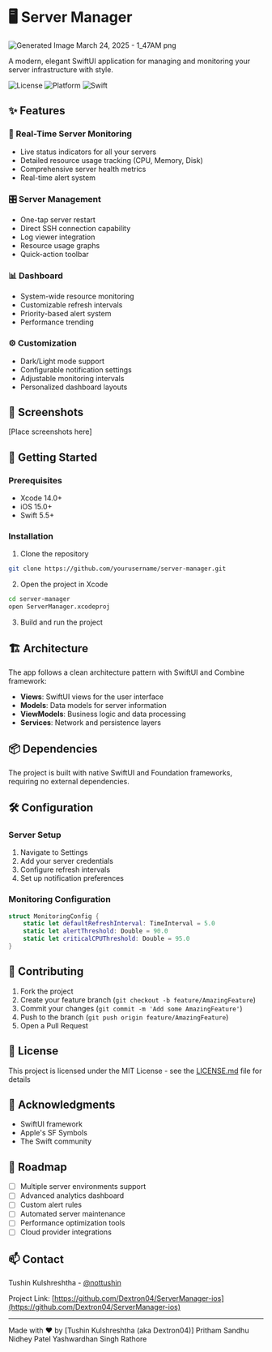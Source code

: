 # 🖥️ Server Manager

![Generated Image March 24, 2025 - 1_47AM png](https://github.com/user-attachments/assets/7837d4d7-0aad-4e83-99c3-09cc4855a9f7)

A modern, elegant SwiftUI application for managing and monitoring your server infrastructure with style.

![License](https://img.shields.io/badge/license-MIT-blue.svg)
![Platform](https://img.shields.io/badge/platform-iOS%2015.0+-orange.svg)
![Swift](https://img.shields.io/badge/Swift-5.5+-brightgreen.svg)

## ✨ Features

### 🔮 Real-Time Server Monitoring
- Live status indicators for all your servers
- Detailed resource usage tracking (CPU, Memory, Disk)
- Comprehensive server health metrics
- Real-time alert system

### 🎛️ Server Management
- One-tap server restart
- Direct SSH connection capability
- Log viewer integration
- Resource usage graphs
- Quick-action toolbar

### 📊 Dashboard
- System-wide resource monitoring
- Customizable refresh intervals
- Priority-based alert system
- Performance trending

### ⚙️ Customization
- Dark/Light mode support
- Configurable notification settings
- Adjustable monitoring intervals
- Personalized dashboard layouts

## 📱 Screenshots

[Place screenshots here]

## 🚀 Getting Started

### Prerequisites
- Xcode 14.0+
- iOS 15.0+
- Swift 5.5+

### Installation

1. Clone the repository
```bash
git clone https://github.com/yourusername/server-manager.git
```

2. Open the project in Xcode
```bash
cd server-manager
open ServerManager.xcodeproj
```

3. Build and run the project

## 🏗️ Architecture

The app follows a clean architecture pattern with SwiftUI and Combine framework:

- **Views**: SwiftUI views for the user interface
- **Models**: Data models for server information
- **ViewModels**: Business logic and data processing
- **Services**: Network and persistence layers

## 📦 Dependencies

The project is built with native SwiftUI and Foundation frameworks, requiring no external dependencies.

## 🛠️ Configuration

### Server Setup
1. Navigate to Settings
2. Add your server credentials
3. Configure refresh intervals
4. Set up notification preferences

### Monitoring Configuration
```swift
struct MonitoringConfig {
    static let defaultRefreshInterval: TimeInterval = 5.0
    static let alertThreshold: Double = 90.0
    static let criticalCPUThreshold: Double = 95.0
}
```

## 🤝 Contributing

1. Fork the project
2. Create your feature branch (`git checkout -b feature/AmazingFeature`)
3. Commit your changes (`git commit -m 'Add some AmazingFeature'`)
4. Push to the branch (`git push origin feature/AmazingFeature`)
5. Open a Pull Request

## 📄 License

This project is licensed under the MIT License - see the [LICENSE.md](LICENSE.md) file for details

## 🙏 Acknowledgments

- SwiftUI framework
- Apple's SF Symbols
- The Swift community

## 🔮 Roadmap

- [ ] Multiple server environments support
- [ ] Advanced analytics dashboard
- [ ] Custom alert rules
- [ ] Automated server maintenance
- [ ] Performance optimization tools
- [ ] Cloud provider integrations

## 📫 Contact

Tushin Kulshreshtha - [@nottushin](https://twitter.com/nottushin) 

Project Link: [https://github.com/Dextron04/ServerManager-ios](https://github.com/Dextron04/ServerManager-ios)

---

Made with ❤️ by [Tushin Kulshreshtha (aka Dextron04)]
Pritham Sandhu
Nidhey Patel
Yashwardhan Singh Rathore
